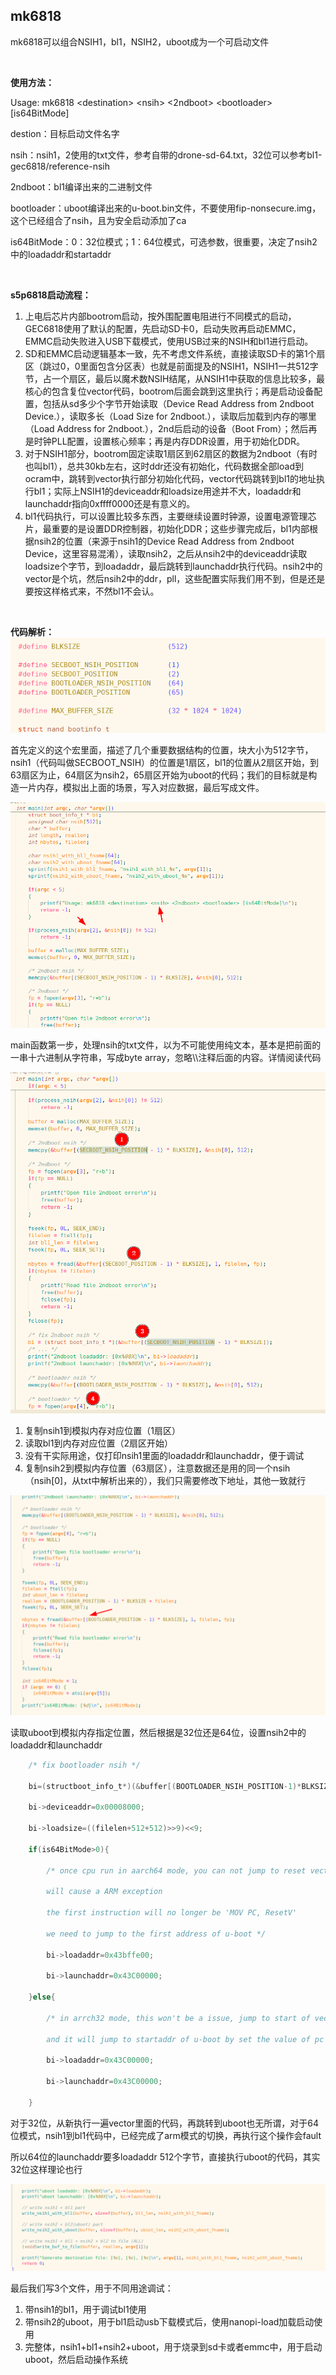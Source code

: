 ## mk6818

mk6818可以组合NSIH1，bl1，NSIH2，uboot成为一个可启动文件

&nbsp;

**使用方法：**

Usage: mk6818 \<destination\> \<nsih\> \<2ndboot\> \<bootloader\> \[is64BitMode\]

destion：目标启动文件名字

nsih：nsih1，2使用的txt文件，参考自带的drone-sd-64.txt，32位可以参考bl1-gec6818/reference-nsih

2ndboot：bl1编译出来的二进制文件

bootloader：uboot编译出来的u-boot.bin文件，不要使用fip-nonsecure.img，这个已经组合了nsih，且为安全启动添加了ca

is64BitMode：0：32位模式；1：64位模式，可选参数，很重要，决定了nsih2中的loadaddr和startaddr&nbsp;

&nbsp;

**s5p6818启动流程：**

1. 上电后芯片内部bootrom启动，按外围配置电阻进行不同模式的启动，GEC6818使用了默认的配置，先启动SD卡0，启动失败再启动EMMC，EMMC启动失败进入USB下载模式，使用USB过来的NSIH和bl1进行启动。
2. SD和EMMC启动逻辑基本一致，先不考虑文件系统，直接读取SD卡的第1个扇区（跳过0，0里面包含分区表）也就是前面提及的NSIH1，NSIH1一共512字节，占一个扇区，最后以魔术数NSIH结尾，从NSIH1中获取的信息比较多，最核心的包含复位vector代码，bootrom后面会跳到这里执行；再是启动设备配置，包括从sd多少个字节开始读取（Device Read Address from 2ndboot Device.），读取多长（Load Size for 2ndboot.），读取后加载到内存的哪里（Load Address for 2ndboot.），2nd后启动的设备（Boot From）；然后再是时钟PLL配置，设置核心频率；再是内存DDR设置，用于初始化DDR。
3. 对于NSIH1部分，bootrom固定读取1扇区到62扇区的数据为2ndboot（有时也叫bl1），总共30kb左右，这时ddr还没有初始化，代码数据全部load到ocram中，跳转到vector执行部分初始化代码，vector代码跳转到bl1的地址执行bl1；实际上NSIH1的deviceaddr和loadsize用途并不大，loadaddr和launchaddr指向0xffff0000还是有意义的。
4. bl1代码执行，可以设置比较多东西，主要继续设置时钟源，设置电源管理芯片，最重要的是设置DDR控制器，初始化DDR；这些步骤完成后，bl1内部根据nsih2的位置（来源于nsih1的Device Read Address from 2ndboot Device，这里容易混淆），读取nsih2，之后从nsih2中的deviceaddr读取loadsize个字节，到loadaddr，最后跳转到launchaddr执行代码。nsih2中的vector是个坑，然后nsih2中的ddr，pll，这些配置实际我们用不到，但是还是要按这样格式来，不然bl1不会认。

&nbsp;

**代码解析：**
&nbsp;
![img](img/1.png)

首先定义的这个宏里面，描述了几个重要数据结构的位置，块大小为512字节，nsih1（代码叫做SECBOOT_NSIH）的位置是1扇区，bl1的位置从2扇区开始，到63扇区为止，64扇区为nsih2，65扇区开始为uboot的代码；我们的目标就是构造一片内存，模拟出上面的场景，写入对应数据，最后写成文件。

![img](img/2.png)

main函数第一步，处理nsih的txt文件，以为不可能使用纯文本，基本是把前面的一串十六进制从字符串，写成byte array，忽略\\\注释后面的内容。详情阅读代码

![img](img/3.png)

1. 复制nsih1到模拟内存对应位置（1扇区）
2. 读取bl1到内存对应位置（2扇区开始）
3. 没有干实际用途，仅打印nsih1里面的loadaddr和launchaddr，便于调试
4. 复制nsih2到模拟内存位置（63扇区），注意数据还是用的同一个nsih（nsih[0]，从txt中解析出来的），我们只需要修改下地址，其他一致就行

![img](img/4.png)

读取uboot到模拟内存指定位置，然后根据是32位还是64位，设置nsih2中的loadaddr和launchaddr

```c
    /* fix bootloader nsih */

    bi=(structboot_info_t*)(&buffer[(BOOTLOADER_NSIH_POSITION-1)*BLKSIZE]);

    bi->deviceaddr=0x00008000;

    bi->loadsize=((filelen+512+512)>>9)<<9;

    if(is64BitMode>0){

        /* once cpu run in aarch64 mode, you can not jump to reset vector address anymore

        will cause a ARM exception

        the first instruction will no longer be 'MOV PC, ResetV'

        we need to jump to the first address of u-boot */

        bi->loadaddr=0x43bffe00;

        bi->launchaddr=0x43C00000;

    }else{

        /* in arrch32 mode, this won't be a issue, jump to start of vector

        and it will jump to startaddr of u-boot by set the value of pc */

        bi->loadaddr=0x43C00000;

        bi->launchaddr=0x43C00000;

    }
```

对于32位，从新执行一遍vector里面的代码，再跳转到uboot也无所谓，对于64位模式，nsih1到bl1代码中，已经完成了arm模式的切换，再执行这个操作会fault

所以64位的launchaddr要多loadaddr 512个字节，直接执行uboot的代码，其实32位这样理论也行

![img](img/5.png)

最后我们写3个文件，用于不同用途调试：

1. 带nsih1的bl1，用于调试bl1使用
2. 带nsih2的uboot，用于bl1启动usb下载模式后，使用nanopi-load加载启动使用
3. 完整体，nsih1+bl1+nsih2+uboot，用于烧录到sd卡或者emmc中，用于启动uboot，然后启动操作系统
